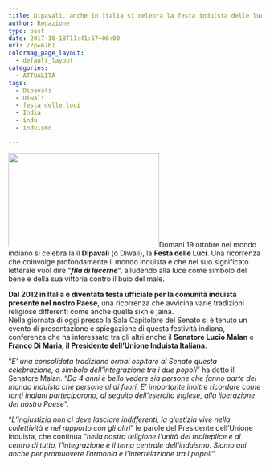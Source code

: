 ```yaml
---
title: Dipavali, anche in Italia si celebra la festa induista delle luci
author: Redazione
type: post
date: 2017-10-18T11:41:57+00:00
url: /?p=6761
colormag_page_layout:
  - default_layout
categories:
  - ATTUALITÀ
tags:
  - Dipavali
  - Diwali
  - festa delle luci
  - India
  - indù
  - induismo

---
```

<img decoding="async" loading="lazy" class="size-medium wp-image-6762 alignleft" src="https://progressonline.it/wp-content/uploads/2017/10/diwali-300x187.jpg" alt="" width="300" height="187" />Domani 19 ottobre nel mondo indiano si celebra la il **Dipavali** (o Diwali), la **Festa delle Luci**. Una ricorrenza che coinvolge profondamente il mondo induista e che nel suo significato letterale vuol dire &#8220;**_fila di lucerne_**&#8220;, alludendo alla luce come simbolo del bene e della sua vittoria contro il buio del male.

**Dal 2012 in Italia è diventata festa ufficiale per la comunità induista presente nel nostro Paese**, una ricorrenza che avvicina varie tradizioni religiose differenti come anche quella sikh e jaina.  
Nella giornata di oggi presso la Sala Capitolare del Senato si è tenuto un evento di presentazione e spiegazione di questa festività indiana, conferenza che ha interessato tra gli altri anche il **Senatore Lucio Malan** e **Franco Di Maria, il Presidente dell&#8217;Unione Induista Italiana**.

&#8220;_E&#8217; una consolidata tradizione ormai ospitare al Senato questa celebrazione, a simbolo dell&#8217;integrazione tra i due popoli_&#8221; ha detto il Senatore Malan. &#8220;_Da 4 anni è bello vedere sia persone che fanno parte del mondo induista che persone al di fuori. E&#8217; importante inoltre ricordare come tanti indiani parteciparono, al seguito dell&#8217;esercito inglese, alla liberazione del nostro Paese_&#8220;.

&#8220;_L&#8217;ingiustizia non ci deve lasciare indifferenti, la giustizia vive nella collettività e nel rapporto con gli altri_&#8221; le parole del Presidente dell&#8217;Unione Induista, che continua &#8220;_nella nostra religione l&#8217;unità del molteplice è al centro di tutto, l&#8217;integrazione è il tema centrale dell&#8217;induismo. Siamo qui anche per promuovere l&#8217;armonia e l&#8217;interrelazione tra i popoli_&#8220;.